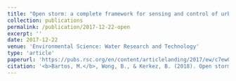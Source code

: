 ```yaml
---
title: "Open storm: a complete framework for sensing and control of urban watersheds"
collection: publications
permalink: /publication/2017-12-22-open
excerpt: ''
date: 2017-12-22
venue: 'Environmental Science: Water Research and Technology'
type: 'article'
paperurl: 'https://pubs.rsc.org/en/content/articlelanding/2017/ew/c7ew00374a'
citation: '<b>Bartos, M.</b>, Wong, B., & Kerkez, B. (2018). Open storm: a complete framework for sensing and control of urban watersheds. <i>Environmental Science: Water Research & Technology</i>, 4(3), 346–358. doi:10.1039/c7ew00374a'
---
```


<!-- This paper is about the number 1. The number 2 is left for future work. -->

<!-- [Download paper here](http://academicpages.github.io/files/paper1.pdf) -->

<!-- Recommended citation: Your Name, You. (2009). "Paper Title Number 1." <i>Journal 1</i>. 1(1). -->
